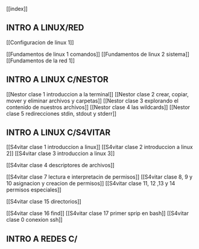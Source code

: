 [[index]]

## INTRO A LINUX/RED 
[[Configuracion de linux 1]]

[[Fundamentos de linux 1 comandos]]
[[Fundamentos de linux 2 sistema]]
[[Fundamentos de la red 1]]


## INTRO A LINUX C/NESTOR
[[Nestor clase 1 introduccion a la terminal]]
[[Nestor clase 2 crear, copiar, mover y eliminar archivos y carpetas]]
[[Nestor clase 3 explorando el contenido de nuestros archivos]]
[[Nestor clase 4 las wildcards]]
[[Nestor clase 5 redirecciones stdin, stdout y stderr]]



## INTRO A LINUX C/S4VITAR
[[S4vitar clase 1 introduccion a linux]]
[[S4vitar clase 2 introduccion a linux 2]]
[[S4vitar clase 3 introduccion a linux 3]]

[[S4vitar clase 4 descriptores de archivos]]

[[S4vitar clase 7 lectura e interpretacin de permisos]]
[[S4vitar clase 8, 9 y 10 asignacion y creacion de permisos]]
[[S4vitar clase 11, 12 ,13 y 14 permisos especiales]]

[[S4vitar clase 15 directorios]]

[[S4vitar clase 16 find]]
[[S4vitar clase 17 primer sprip en bash]]
[[S4vitar clase 0 conexion ssh]]




## INTRO A REDES C/


